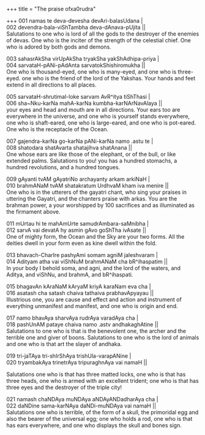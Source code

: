 +++
title = "The praise ofxa0rudra"

+++
001 namas te deva-devesha devAri-balasUdana |  
002 devendra-bala-viShTambha deva-dAnava-pUjita ||  
Salutations to one who is lord of all the gods to the destroyer of the
enemies of devas. One who is the inciter of the strength of the
celestial chief. One who is adored by both gods and demons.

003 sahasrAkSha virUpAkSha tryakSha yakShAdhipa-priya |  
004 sarvataH-pANi-pAdAnta sarvatokShishiromukha ||  
One who is thousand-eyed, one who is many-eyed, and one who is
three-eyed. one who is the friend of the lord of the Yakshas. Your hands
and feet extend in all directions to all places.

005 sarvataH-shrutimal-loke sarvam AvR^itya tiShThasi |  
006 sha\~Nku-karNa mahA-karNa kumbha-karNArNavAlaya ||  
your eyes and head and mouth are in all directions. Your ears too are
everywhere in the universe, and one who is yourself stands everywhere,
one who is shaft-eared, one who is large-eared, and one who is
pot-eared. One who is the receptacle of the Ocean.

007 gajendra-karNa go-karNa pANi-karNa namo .astu te |  
008 shatodara shatAvarta shatajihva shatAnana ||  
One whose ears are like those of the elephant, or of the bull, or like
extended palms. Salutations to you\! you has a hundred stomachs, a
hundred revolutions, and a hundred tongues.

009 gAyanti tvAM gAyatriNo archayanty arkam arkiNaH |  
010 brahmANaM tvAM shatakratum UrdhvaM kham iva menire ||  
One who is in the utterers of the gayatri chant, who sing your praises
in uttering the Gayatri, and the chanters praise with arkas. You are the
brahman power, a your worshipped by 100 sacrifices and as illuminated as
the firmament above.

011 mUrtau hi te mahAmUrte samudrAmbara-saMnibha |  
012 sarvA vai devatA hy asmin gAvo goShTha ivAsate ||  
One of mighty form, the Ocean and the Sky are your two forms. All the
deities dwell in your form even as kine dwell within the fold.

013 bhavach-CharIre pashyAmi somam agniM jaleshvaram |  
014 Adityam atha vai viShNuM brahmANaM cha bR^ihaspatim ||  
In your body I behold soma, and agni, and the lord of the waters, and
Aditya, and viShNu, and brahmA, and bR^ihaspati.

015 bhagavAn kAraNaM kAryaM kriyA karaNam eva cha |  
016 asatash cha satash chaiva tathaiva prabhavApyayau ||  
Illustrious one, you are cause and effect and action and instrument of
everything unmanifest and manifest, and one who is origin and end.

017 namo bhavAya sharvAya rudrAya varadAya cha |  
018 pashUnAM pataye chaiva namo .astv andhakaghAtine ||  
Salutations to one who is that is the benevolent one, the archer and the
terrible one and giver of boons. Salutations to one who is the lord of
animals and one who is that art the slayer of andhaka.

019 tri-jaTAya tri-shIrShAya trishUla-varapANine |  
020 tryambakAya trinetrAya tripuraghnAya vai namaH ||

Salutations one who is that has three matted locks, one who is that has
three heads, one who is armed with an excellent trident; one who is that
has three eyes and the destroyer of the triple city\!

021 namash chaNDAya muNDAya aNDAyANDadharAya cha |  
022 daNDine sama-karNAya daNDi-muNDAya vai namaH ||  
Salutations one who is terrible, of the form of a skull, the primoridal
egg and also the bearer of the universal egg; one who holds a rod, one
who is that has ears everywhere, and one who displays the skull and
bones sign.
